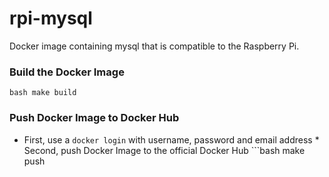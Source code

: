 # rpi-mysql
Docker image containing mysql that is compatible to the Raspberry Pi.
### Build the Docker Image
```bash make build ```
### Push Docker Image to Docker Hub
* First, use a `docker login` with username, password and email address * Second, push Docker Image to the 
official Docker Hub ```bash make push
```
